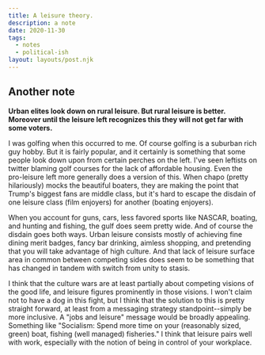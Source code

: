 ```yaml
---
title: A leisure theory.
description: a note
date: 2020-11-30
tags:
  - notes
  - political-ish
layout: layouts/post.njk
---
```


## Another note

**Urban elites look down on rural leisure. But rural leisure is better. Moreover until the leisure left recognizes this they will not get far with some voters.**

I was golfing when this occurred to me. Of course golfing is a suburban rich guy hobby. But it is fairly popular, and it certainly is something that some people look down upon from certain perches on the left. I've seen leftists on twitter blaming golf courses for the lack of affordable housing. Even the pro-leisure left more generally does a version of this. When chapo (pretty hilariously) mocks the beautiful boaters, they are making the point that Trump's biggest fans are middle class, but it's hard to escape the disdain of one leisure class (film enjoyers) for another (boating enjoyers). 

When you account for guns, cars, less favored sports like NASCAR, boating, and hunting and fishing,  the gulf does seem pretty wide. And of course the disdain goes both ways. Urban leisure consists mostly of achieving fine dining merit badges, fancy bar drinking, aimless shopping, and pretending that you will take advantage of high culture. And that lack of leisure surface area in common between competing sides does seem to be something that has changed in tandem with switch from unity to stasis.

I think that the culture wars are at least partially about competing visions of the good life, and leisure figures prominently in those visions. I won't claim not to have a dog in this fight, but I think that the solution to this is pretty straight forward, at least from a messaging strategy standpoint--simply be more inclusive. A "jobs and leisure" message would be broadly appealing. Something like "Socialism: Spend more time on your (reasonably sized, green) boat, fishing (well managed) fisheries." I think that leisure pairs well with work, especially with the notion of being in control of your workplace. 


